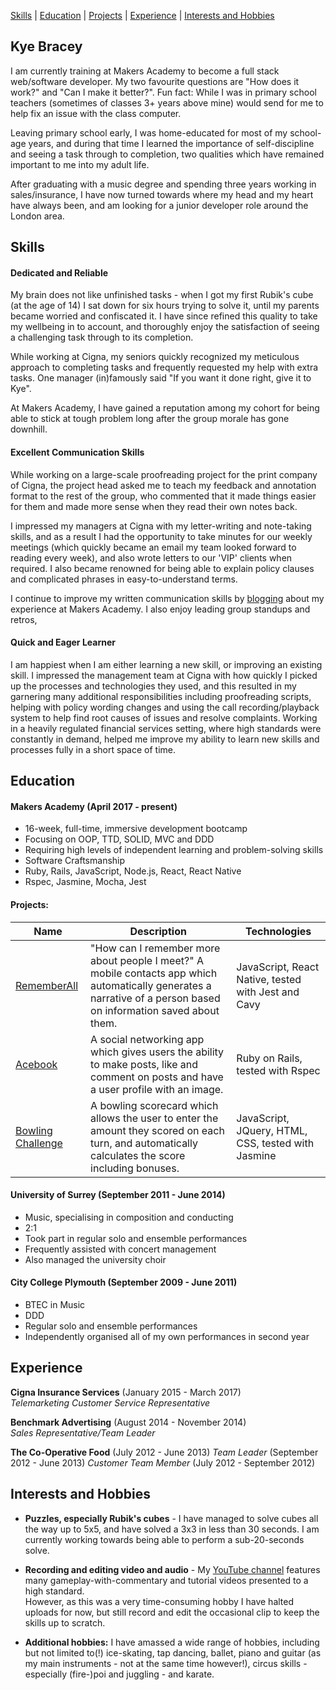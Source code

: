 [Skills](#Skills) | [Education](#Education) | [Projects](#Projects) | [Experience](#Experience) | [Interests and Hobbies](#Interests-and-Hobbies)

## Kye Bracey

I am currently training at Makers Academy to become a full stack web/software developer.
My two favourite questions are "How does it work?" and "Can I make it better?".
Fun fact: While I was in primary school teachers (sometimes of classes 3+ years above mine) would send for me to help fix an issue with the class computer.

Leaving primary school early, I was home-educated for most of my school-age years, and during that time I learned the importance of self-discipline and seeing a task through to completion, two qualities which have remained important to me into my adult life.

After graduating with a music degree and spending three years working in sales/insurance, I have now turned towards where my head and my heart have always been, and am looking for a junior developer role around the London area.

## Skills

#### Dedicated and Reliable

My brain does not like unfinished tasks - when I got my first Rubik's cube (at the age of 14) I sat down for six hours trying to solve it, until my parents became worried and confiscated it.
I have since refined this quality to take my wellbeing in to account, and thoroughly enjoy the satisfaction of seeing a challenging task through to its completion.

While working at Cigna, my seniors quickly recognized my meticulous approach to completing tasks and frequently requested my help with extra tasks.  One manager (in)famously said "If you want it done right, give it to Kye".

At Makers Academy, I have gained a reputation among my cohort for being able to stick at tough problem long after the group morale has gone downhill.

#### Excellent Communication Skills

While working on a large-scale proofreading project for the print company of Cigna, the project head asked me to teach my feedback and annotation format to the rest of the group, who commented that it made things easier for them and made more sense when they read their own notes back.

I impressed my managers at Cigna with my letter-writing and note-taking skills, and as a result I had the opportunity to take minutes for our weekly meetings (which quickly became an email my team looked forward to reading every week), and also wrote letters to our 'VIP' clients when required.  I also became renowned for being able to explain policy clauses and complicated phrases in easy-to-understand terms.

I continue to improve my written communication skills by [blogging](https://medium.com/@kye.bracey) about my experience at Makers Academy.  I also enjoy leading group standups and retros,

#### Quick and Eager Learner

I am happiest when I am either learning a new skill, or improving an existing skill.  I impressed the management team at Cigna with how quickly I picked up the processes and technologies they used,
and this resulted in my garnering many additional responsibilities including proofreading scripts, helping with policy wording changes and using the call recording/playback system to help find root causes of issues
and resolve complaints.  Working in a heavily regulated financial services setting, where high standards were constantly in demand, helped me improve my ability to learn new skills and processes fully in a short space of time.

## Education

#### Makers Academy (April 2017 - present)

- 16-week, full-time, immersive development bootcamp
- Focusing on OOP, TTD, SOLID, MVC and DDD
- Requiring high levels of independent learning and problem-solving skills
- Software Craftsmanship
- Ruby, Rails, JavaScript, Node.js, React, React Native
- Rspec, Jasmine, Mocha, Jest

#### Projects:

| Name | Description | Technologies |
| ---- | ----------- | ------------ |
| [RememberAll](https://github.com/Kynosaur/RememberAll) | "How can I remember more about people I meet?" A mobile contacts app which automatically generates a narrative of a person based on information saved about them. | JavaScript, React Native, tested with Jest and Cavy |
| [Acebook](https://github.com/Kynosaur/acebook) | A social networking app which gives users the ability to make posts, like and comment on posts and have a user profile with an image. | Ruby on Rails, tested with Rspec |
| [Bowling Challenge](https://github.com/Kynosaur/bowling-challenge) | A bowling scorecard which allows the user to enter the amount they scored on each turn, and automatically calculates the score including bonuses. | JavaScript, JQuery, HTML, CSS, tested with Jasmine |

#### University of Surrey (September 2011 - June 2014)

- Music, specialising in composition and conducting
- 2:1
- Took part in regular solo and ensemble performances
- Frequently assisted with concert management
- Also managed the university choir

#### City College Plymouth (September 2009 - June 2011)

- BTEC in Music
- DDD
- Regular solo and ensemble performances
- Independently organised all of my own performances in second year

## Experience

**Cigna Insurance Services** (January 2015 - March 2017)    
*Telemarketing Customer Service Representative*

**Benchmark Advertising** (August 2014 - November 2014)   
*Sales Representative/Team Leader*

**The Co-Operative Food** (July 2012 - June 2013)
*Team Leader* (September 2012 - June 2013)
*Customer Team Member* (July 2012 - September 2012)

## Interests and Hobbies

- **Puzzles, especially Rubik's cubes** - I have managed to solve cubes all the way up to 5x5,
and have solved a 3x3 in less than 30 seconds.  I am currently working towards being able to perform a sub-20-seconds solve.

- **Recording and editing video and audio** - My [YouTube channel](https://www.youtube.com/channel/UCra74TRV4yc5jnTjo-t91Rg) features many gameplay-with-commentary and tutorial videos presented to a high standard.  
However, as this was a very time-consuming hobby I have halted uploads for now, but still record and edit the occasional clip to keep the skills up to scratch.

- **Additional hobbies:**
I have amassed a wide range of hobbies, including but not limited to(!) ice-skating, tap dancing, ballet, piano and guitar (as my main instruments - not at the same time however!), circus skills - especially (fire-)poi and juggling - and karate.
